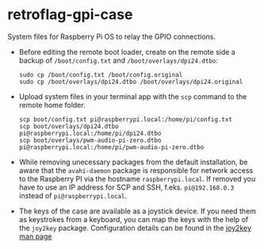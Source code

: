 retroflag-gpi-case
==================
System files for Raspberry Pi OS to relay the GPIO connections.

- Before editing the remote boot loader, create on the remote side a backup of `/boot/config.txt` and `/boot/overlays/dpi24.dtbo`:
  ``` Shell
  sudo cp /boot/config.txt /boot/config.original
  sudo cp /boot/overlays/dpi24.dtbo /boot/overlays/dpi24.original
  ```

- Upload system files in your terminal app with the `scp` command to the remote home folder.
  ``` Shell
  scp boot/config.txt pi@raspberrypi.local:/home/pi/config.txt
  scp boot/overlays/dpi24.dtbo pi@raspberrypi.local:/home/pi/dpi24.dtbo
  scp boot/overlays/pwm-audio-pi-zero.dtbo pi@raspberrypi.local:/home/pi/pwm-audio-pi-zero.dtbo
  ```

- While removing unecessary packages from the default installation, be aware that the `avahi-daemon` package is responsible for network access to the Raspberry PI via the hostname `raspberrypi.local`.
  If removed you have to use an IP address for SCP and SSH, f.eks. `pi@192.168.0.3` instead of `pi@raspberrypi.local`.

- The keys of the case are available as a joystick device.
  If you need them as keystrokes from a keyboard, you can map the keys with the help of the `joy2key` package.
  Configuration details can be found in the [joy2key man page](https://manpages.debian.org/testing/joy2key/joy2key.1.en.html)

